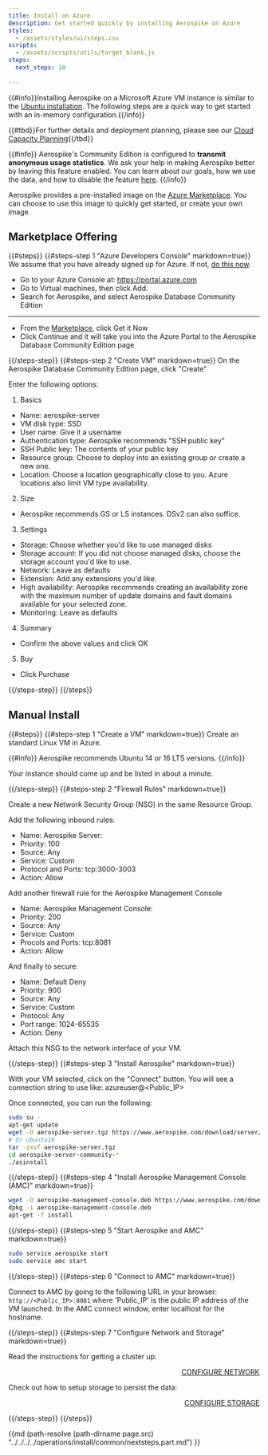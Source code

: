 ```yaml
---
title: Install on Azure
description: Get started quickly by installing Aerospike on Azure 
styles:
  - /assets/styles/ui/steps.css
scripts:
  - /assets/scripts/utils/target_blank.js
steps:
  next_steps: 10
  
---
```


{{#info}}Installing Aerospike on a Microsoft Azure VM instance is similar to the [Ubuntu installation](/docs/operations/install/linux/ubuntu). The following steps are a quick way to get started with an in-memory configuration.{{/info}}

{{#tbd}}For further details and deployment planning, please see our [Cloud Capacity Planning](/docs/operations/plan/cloud){{/tbd}}

{{#info}}
Aerospike's Community Edition is configured to **transmit anonymous usage statistics**.
We ask your help in making Aerospike better by leaving this feature enabled.
You can learn about our goals, how we use the data, and how to disable the feature [here](/aerospike-telemetry).
{{/info}}

Aerospike provides a pre-installed image on the [Azure Marketplace](https://azuremarketplace.microsoft.com/marketplace/apps/aerospike.aerospike-database-vm). You can choose to use this image to quickly get started, or create your own image.

## Marketplace Offering

{{#steps}}
{{#steps-step 1 "Azure Developers Console" markdown=true}}
We assume that you have already signed up for Azure. If not, [do this now](https://azure.microsoft.com).

* Go to your Azure Console at: https://portal.azure.com
* Go to Virtual machines, then click Add.
* Search for Aerospike, and select Aerospike Database Community Edition

---

* From the [Marketplace](https://azuremarketplace.microsoft.com/marketplace/apps/aerospike.aerospike-database-vm), click Get it Now
* Click Continue and it will take you into the Azure Portal to the Aerospike Database Community Edition page

{{/steps-step}}
{{#steps-step 2 "Create VM" markdown=true}}
On the Aerospike Database Community Edition page, click "Create"

Enter the following options:
1. Basics
  * Name: aerospike-server
  * VM disk type: SSD
  * User name: Give it a username
  * Authentication type: Aerospike recommends "SSH public key"
  * SSH Public key: The contents of your public key
  * Resource group: Choose to deploy into an existing group or create a new one.
  * Location: Choose a location geographically close to you. Azure locations also limit VM type availability. 
2. Size
  * Aerospike recommends GS or LS instances. DSv2 can also suffice.
3. Settings
  * Storage: Choose whether you'd like to use managed disks
  * Storage account: If you did not choose managed disks, choose the storage account you'd like to use.
  * Network: Leave as defaults
  * Extension: Add any extensions you'd like.
  * High availability: Aerospike recommends creating an availability zone with the maximum number of update domains and fault domains available for your selected zone.
  * Monitoring: Leave as defaults
4. Summary
  * Confirm the above values and click OK
5. Buy 
  * Click Purchase

{{/steps-step}}
{{/steps}}

## Manual Install

{{#steps}}
{{#steps-step 1 "Create a VM" markdown=true}}
Create an standard Linux VM in Azure. 

{{#info}}
Aerospike recommends Ubuntu 14 or 16 LTS versions.
{{/info}}

Your instance should come up and be listed in about a minute.

{{/steps-step}}
{{#steps-step 2 "Firewall Rules" markdown=true}}

Create a new Network Security Group (NSG) in the same Resource Group.

Add the following inbound rules:

  * Name: Aerospike Server:
  * Priority: 100
  * Source: Any
  * Service: Custom
  * Protocol and Ports: tcp:3000-3003
  * Action: Allow

  Add another firewall rule for the Aerospike Management Console

  * Name: Aerospike Management Console:
  * Priority: 200
  * Source: Any
  * Service: Custom
  * Procols and Ports: tcp:8081
  * Action: Allow

  And finally to secure:
  
  * Name: Default Deny
  * Priority: 900
  * Source: Any
  * Service: Custom
  * Protocol: Any
  * Port range: 1024-65535
  * Action: Deny

Attach this NSG to the network interface of your VM.

{{/steps-step}}
{{#steps-step 3 "Install Aerospike" markdown=true}}

With your VM selected, click on the "Connect" button. You will see a connection string to use like:
azureuser@&lt;Public_IP&gt;

Once connected, you can run the following:

```bash
sudo su -
apt-get update
wget -O aerospike-server.tgz https://www.aerospike.com/download/server/latest/artifact/ubuntu14
# Or ubuntu16
tar -zxvf aerospike-server.tgz
cd aerospike-server-community-*
./asinstall
```

{{/steps-step}}
{{#steps-step 4 "Install Aerospike Management Console (AMC)" markdown=true}}


```bash
wget -O aerospike-management-console.deb https://www.aerospike.com/download/amc/latest/artifact/ubuntu12
dpkg -i aerospike-management-console.deb
apt-get -f install
```

{{/steps-step}}
{{#steps-step 5 "Start Aerospike and AMC" markdown=true}}

```bash
sudo service aerospike start
sudo service amc start
```

{{/steps-step}}
{{#steps-step 6 "Connect to AMC" markdown=true}}

Connect to AMC by going to the following URL in your browser: `http://<Public_IP>:8081` where 'Public_IP' is the public IP address of the VM launched. In the AMC connect window, enter localhost for the hostname. 

{{/steps-step}}
{{#steps-step 7 "Configure Network and Storage" markdown=true}}


Read the instructions for getting a cluster up:
<div style="text-align: right;">
<a class="btn btn-primary" href="/docs/operations/configure/network">CONFIGURE NETWORK</a>
</div>

Check out how to setup storage to persist the data:
<div style="text-align: right;">
<a class="btn btn-primary" href="/docs/operations/configure/namespace/storage">CONFIGURE STORAGE</a>
</div>

{{/steps-step}}
{{/steps}}

{{md (path-resolve (path-dirname page.src) "../../../../operations/install/common/nextsteps.part.md") }}
